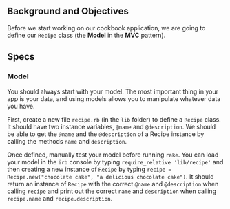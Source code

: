 ## Background and Objectives

Before we start working on our cookbook application, we are going to define our `Recipe` class (the **Model** in the **MVC** pattern).

## Specs

### Model

You should always start with your model. The most important thing in your app is your data, and using models allows you to manipulate whatever data you have. 

First, create a new file `recipe.rb` (in the `lib` folder) to define a `Recipe` class. It should have two instance variables, `@name` and `@description`. We should be able to get the `@name` and the `@description` of a Recipe instance by calling the methods `name` and `description`.

Once defined, manually test your model before running `rake`. You can load your model in the `irb` console by typing `require_relative 'lib/recipe'` and then creating a new instance of `Recipe` by typing `recipe = Recipe.new("chocolate cake", "a delicious chocolate cake")`. It should return an instance of `Recipe` with the correct `@name` and `@description` when calling `recipe` and print out the correct `name` and `description` when calling `recipe.name` and `recipe.description`.